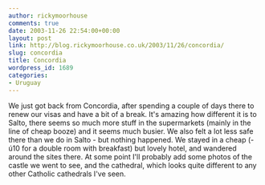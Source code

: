 ```yaml
---
author: rickymoorhouse
comments: true
date: 2003-11-26 22:54:00+00:00
layout: post
link: http://blog.rickymoorhouse.co.uk/2003/11/26/concordia/
slug: concordia
title: Concordia
wordpress_id: 1689
categories:
- Uruguay
---
```


We just got back from Concordia, after spending a couple of days there to renew our visas and have a bit of a break. It's amazing how different it is to Salto, there seems so much more stuff in the supermarkets (mainly in the line of cheap booze) and it seems much busier. We also felt a lot less safe there than we do in Salto - but nothing happened. We stayed in a cheap (-ú10 for a double room with breakfast) but lovely hotel, and wandered around the sites there. At some point I'll probably add some photos of the castle we went to see, and the cathedral, which looks quite different to any other Catholic cathedrals I've seen.
